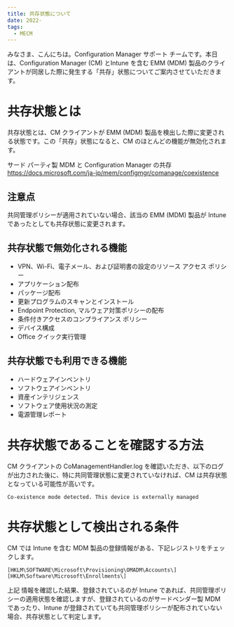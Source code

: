 ```yaml
---
title: 共存状態について
date: 2022-
tags:
  - MECM
---
```


みなさま、こんにちは。Configuration Manager サポート チームです。本日は、Configuration Manager (CM) とIntune を含む EMM (MDM) 製品のクライアントが同居した際に発生する「共存」状態についてご案内させていただきます。

# 共存状態とは

共存状態とは、CM クライアントが  EMM (MDM) 製品を検出した際に変更される状態です。この「共存」状態になると、CM のほとんどの機能が無効化されます。

サード パーティ製 MDM と Configuration Manager の共存
https://docs.microsoft.com/ja-jp/mem/configmgr/comanage/coexistence

## 注意点

共同管理ポリシーが適用されていない場合、該当の EMM (MDM) 製品が Intune であったとしても共存状態に変更されます。

## 共存状態で無効化される機能
- VPN、Wi-Fi、電子メール、および証明書の設定のリソース アクセス ポリシー
- アプリケーション配布
- パッケージ配布
- 更新プログラムのスキャンとインストール
- Endpoint Protection, マルウェア対策ポリシーの配布
- 条件付きアクセスのコンプライアンス ポリシー
- デバイス構成
- Office クイック実行管理

## 共存状態でも利用できる機能

- ハードウェアインベントリ
- ソフトウェアインベントリ
- 資産インテリジェンス
- ソフトウェア使用状況の測定
- 電源管理レポート

# 共存状態であることを確認する方法

CM クライアントの CoManagementHandler.log を確認いただき、以下のログが出力された後に、特に共同管理状態に変更されていなければ、CM は共存状態となっている可能性が高いです。

```
Co-existence mode detected. This device is externally managed
```

# 共存状態として検出される条件

CM では Intune を含む MDM 製品の登録情報がある、下記レジストリをチェックします。

```
[HKLM\SOFTWARE\Microsoft\Provisioning\OMADM\Accounts\]
[HKLM\Software\Microsoft\Enrollments\]
```

上記 情報を確認した結果、登録されているのが Intune であれば、共同管理ポリシーの適用状態を確認しますが、登録されているのがサードベンダー製 MDM であったり、Intune が登録されていても共同管理ポリシーが配布されていない場合、共存状態として判定します。

